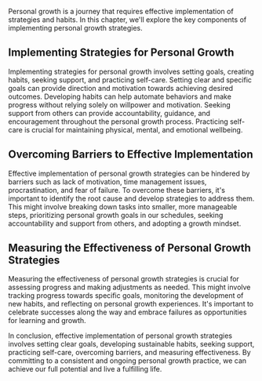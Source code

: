 
Personal growth is a journey that requires effective implementation of strategies and habits. In this chapter, we'll explore the key components of implementing personal growth strategies.

Implementing Strategies for Personal Growth
-------------------------------------------

Implementing strategies for personal growth involves setting goals, creating habits, seeking support, and practicing self-care. Setting clear and specific goals can provide direction and motivation towards achieving desired outcomes. Developing habits can help automate behaviors and make progress without relying solely on willpower and motivation. Seeking support from others can provide accountability, guidance, and encouragement throughout the personal growth process. Practicing self-care is crucial for maintaining physical, mental, and emotional wellbeing.

Overcoming Barriers to Effective Implementation
-----------------------------------------------

Effective implementation of personal growth strategies can be hindered by barriers such as lack of motivation, time management issues, procrastination, and fear of failure. To overcome these barriers, it's important to identify the root cause and develop strategies to address them. This might involve breaking down tasks into smaller, more manageable steps, prioritizing personal growth goals in our schedules, seeking accountability and support from others, and adopting a growth mindset.

Measuring the Effectiveness of Personal Growth Strategies
---------------------------------------------------------

Measuring the effectiveness of personal growth strategies is crucial for assessing progress and making adjustments as needed. This might involve tracking progress towards specific goals, monitoring the development of new habits, and reflecting on personal growth experiences. It's important to celebrate successes along the way and embrace failures as opportunities for learning and growth.

In conclusion, effective implementation of personal growth strategies involves setting clear goals, developing sustainable habits, seeking support, practicing self-care, overcoming barriers, and measuring effectiveness. By committing to a consistent and ongoing personal growth practice, we can achieve our full potential and live a fulfilling life.
